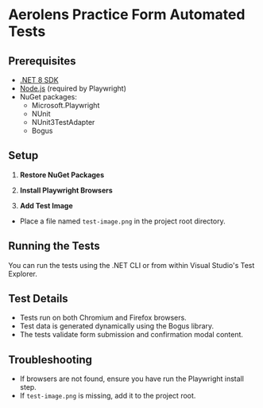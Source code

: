 # Aerolens Practice Form Automated Tests

## Prerequisites

- [.NET 8 SDK](https://dotnet.microsoft.com/download/dotnet/8.0)
- [Node.js](https://nodejs.org/) (required by Playwright)
- NuGet packages:
  - Microsoft.Playwright
  - NUnit
  - NUnit3TestAdapter
  - Bogus

## Setup

1. **Restore NuGet Packages**

2. **Install Playwright Browsers**

3. **Add Test Image**
- Place a file named `test-image.png` in the project root directory.

## Running the Tests

You can run the tests using the .NET CLI or from within Visual Studio's Test Explorer.

## Test Details

- Tests run on both Chromium and Firefox browsers.
- Test data is generated dynamically using the Bogus library.
- The tests validate form submission and confirmation modal content.

## Troubleshooting

- If browsers are not found, ensure you have run the Playwright install step.
- If `test-image.png` is missing, add it to the project root.